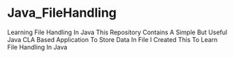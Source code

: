 # Java_FileHandling
Learning File Handling In Java
This Repository Contains A Simple But Useful Java CLA Based Application To Store Data In File I Created This To Learn File Handling In Java
